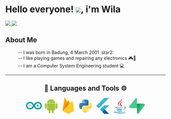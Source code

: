 # Hello everyone!  <img src="https://raw.githubusercontent.com/MartinHeinz/MartinHeinz/master/wave.gif" width="30px">, i'm Wila
<div id="social-badges">
  <a href="https://www.linkedin.com/in/i-putu-gede-wila-putra-7b7605277/">
    <img src="https://img.shields.io/badge/LinkedIn-blue?logo=linkedin&logoColor=white&style=for-the-badge"/>
  </a>
  <a href="https://www.instagram.com/wilaputra">
    <img src="https://img.shields.io/badge/Instagram-E4505F?style=for-the-badge&logo=instagram&logoColor=white"/>
  </a>
</div>

## About Me

<dd>-- I was born in Badung, 4 March 2001 :star2:</dd>

<dd>-- I like playing games and repairing any electronics 🎮🔌</dd>

<dd>-- I am a Computer System Engineering student 💻</dd>

---
<div align="center">
  
## :wrench: Languages and Tools :gear:

</div>

<div align="center">
  <img src="https://github.com/devicons/devicon/blob/master/icons/arduino/arduino-original.svg" alt="go" width="50" height="50"/>
  <img src="https://github.com/devicons/devicon/blob/master/icons/android/android-original.svg" alt="vim" width="50" height="50"/>
  <img src="https://github.com/devicons/devicon/blob/master/icons/firebase/firebase-original.svg" alt="python" width="50" height="50"/>
  <img src="https://github.com/devicons/devicon/blob/master/icons/python/python-original.svg" alt="python" width="50" height="50"/>
  <img src="https://github.com/devicons/devicon/blob/master/icons/flutter/flutter-original.svg" alt="go" width="50" height="50"/>
  <img src="https://github.com/devicons/devicon/blob/master/icons/java/java-original.svg" alt="go" width="50" height="50"/>
  <img src="https://github.com/devicons/devicon/blob/master/icons/supabase/supabase-original.svg" alt="go" width="50" height="50"/>
</div>
<!---
wilaputra/wilaputra is a ✨ special ✨ repository because its `README.md` (this file) appears on your GitHub profile.
You can click the Preview link to take a look at your changes.
--->
